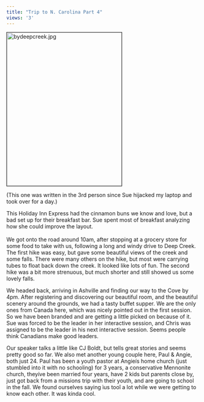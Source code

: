 ```yaml
---
title: "Trip to N. Carolina Part 4"
views: '3'
---
```

<p><img alt="bydeepcreek.jpg" src="http://www.mennoboy.com/chris/archives/images/travel/bydeepcreek.jpg" width="300" height="400" border="1" /></p>
<p>(This one was written in the 3rd person since Sue hijacked my laptop and took over for a day.)</p>
<p>This Holiday Inn Express had the cinnamon buns we know and love, but a bad set up for their breakfast bar.  Sue spent most of breakfast analyzing how she could improve the layout.<br />
<!--more--><br />
We got onto the road around 10am, after stopping at a grocery store for some food to take with us, following a long and windy drive to Deep Creek.  The first hike was easy, but gave some beautiful views of the creek and some falls.  There were many others on the hike, but most were carrying tubes to float back down the creek.  It looked like lots of fun.  The second hike was a bit more strenuous, but much shorter and still showed us some lovely falls.</p>
<p>We headed back, arriving in Ashville and finding our way to the Cove by 4pm.  After registering and discovering our beautiful room, and the beautiful scenery around the grounds, we had a tasty buffet supper.  We are the only ones from Canada here, which was nicely pointed out in the first session.  So we have been branded and are getting a little picked on because of it.  Sue was forced to be the leader in her interactive session, and Chris was assigned to be the leader in his next interactive session.  Seems people think Canadians make good leaders.</p>
<p>Our speaker talks a little like CJ Boldt, but tells great stories and seems pretty good so far.  We also met another young couple here, Paul &amp; Angie, both just 24.  Paul has been a youth pastor at Angieís home church (just stumbled into it with no schooling) for 3 years, a conservative Mennonite church, theyíve been married four years, have 2 kids but parents close by, just got back from a missions trip with their youth, and are going to school in the fall.  We found ourselves saying ìus tooî a lot while we were getting to know each other.  It was kinda cool.</p>
